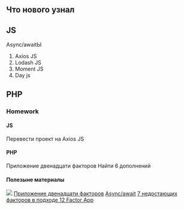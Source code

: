 ## Что нового узнал 
## JS 

Async/awaitЫ
1. Axios JS
2. Lodash JS
3. Moment JS
4. Day js


## PHP 

### Homework
#### JS 
Перевести проект на Axios JS

#### PHP 
Приложение двенадцати факторов
Найти 6 дополнений

#### Полезыне материалы
![](D:\work\Intership\20_day\photo_2021-10-08_12-50-59.jpg)
[Приложение двенадцати факторов](https://12factor.net/ru/)
[Async/await](https://learn.javascript.ru/async-await)
[7 недостающих факторов в подходе 12 Factor App](https://habr.com/ru/company/flant/blog/460363/)




